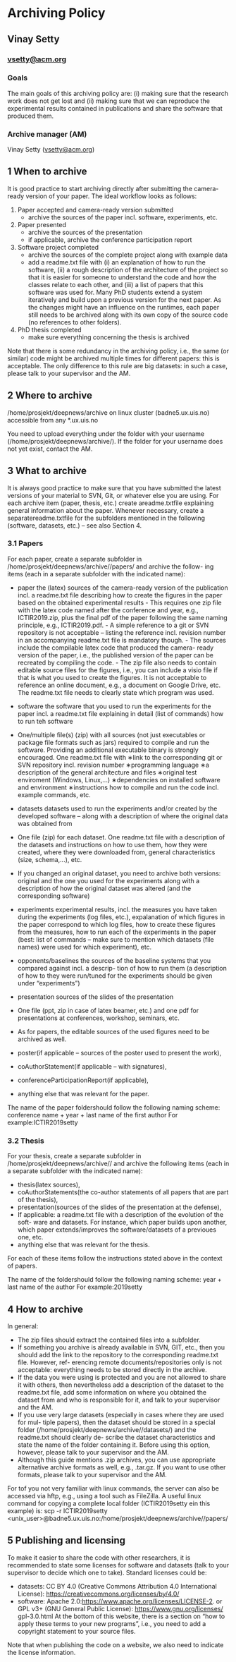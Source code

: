 # Archiving Policy

## Vinay Setty

### vsetty@acm.org

### Goals

The main goals of this archiving policy are: (i) making sure that the research work
does not get lost and (ii) making sure that we can reproduce the experimental results
contained in publications and share the software that produced them.

### Archive manager (AM)

Vinay Setty (vsetty@acm.org)

## 1 When to archive

It is good practice to start archiving directly after submitting the camera-ready version
of your paper. The ideal workflow looks as follows:

1. Paper accepted and camera-ready version submitted
    - archive the sources of the paper incl. software, experiments, etc.
2. Paper presented
    - archive the sources of the presentation
    - if applicable, archive the conference participation report
3. Software project completed
    - archive the sources of the complete project along with example data
    - add a readme.txt file with (i) an explanation of how to run the software, (ii)
       a rough description of the architecture of the project so that it is easier for
       someone to understand the code and how the classes relate to each other, and
       (iii) a list of papers that this software was used for. Many PhD students extend a system iteratively and build upon a previous version for the next paper.
As the changes might have an influence on the runtimes, each paper still needs to be archived along
with its own copy of the source code (no references to other folders).
4. PhD thesis completed
    - make sure everything concerning the thesis is archived

Note that there is some redundancy in the archiving policy, i.e., the same (or similar)
code might be archived multiple times for different papers: this is acceptable. The only
difference to this rule are big datasets: in such a case, please talk to your supervisor and
the AM.




## 2 Where to archive

/home/prosjekt/deepnews/archive on linux cluster (badne5.ux.uis.no) accessible from any *.ux.uis.no

You need to upload everything under the folder with your username (/home/prosjekt/deepnews/archive/<yourusername>). If the folder for your username does not yet exist, contact the AM.

## 3 What to archive

It is always good practice to make sure that you have submitted the latest versions of
your material to SVN, Git, or whatever else you are using.
For each archive item (paper, thesis, etc.) create areadme.txtfile explaining general
information about the paper. Whenever necessary, create a separatereadme.txtfile for
the subfolders mentioned in the following (software, datasets, etc.) – see also Section 4.

### 3.1 Papers

For each paper, create a separate subfolder in
/home/prosjekt/deepnews/archive/<user>/papers/<newPaper> and archive the follow-
ing items (each in a separate subfolder with the indicated name):

- paper
    the (latex) sources of the camera-ready version of the publication incl. a
    readme.txt file describing how to create the figures in the paper based on the
    obtained experimental results
       - This requires one zip file with the latex code named after the conference and
          year, e.g., ICTIR2019.zip, plus the final pdf of the paper following the same
          naming principle, e.g., ICTIR2019.pdf.
       - A simple reference to a git or SVN repository is not acceptable – listing
          the reference incl. revision number in an accompanying readme.txt file is
          mandatory though.
       - The sources include the compilable latex code that produced the camera-
          ready version of the paper, i.e., the published version of the paper can be
          recreated by compiling the code.
       - The zip file also needs to contain editable source files for the figures, i.e., you
          can include a visio file if that is what you used to create the figures. It is
          not acceptable to reference an online document, e.g., a document on Google
          Drive, etc. The readme.txt file needs to clearly state which program was
          used.
- software
    the software that you used to run the experiments for the paper incl. a readme.txt
    file explaining in detail (list of commands) how to run teh software



- One/multiple file(s) (zip) with all sources (not just executables or package
    file formats such as jars) required to compile and run the software. Providing
    an additional executable binary is strongly encouraged. One readme.txt file
    with
       ∗link to the corresponding git or SVN repository incl. revision number
       ∗programming language
       ∗a description of the general architecture and files
       ∗original test enviroment (Windows, Linux,...)
       ∗dependencies on installed software and environment
       ∗instructions how to compile and run the code incl. example commands,
          etc.
- datasets
datasets used to run the experiments and/or created by the developed software –
along with a description of where the original data was obtained from
- One file (zip) for each dataset. One readme.txt file with a description of the
datasets and instructions on how to use them, how they were created, where
they were downloaded from, general characteristics (size, schema,...), etc.
- If you changed an original dataset, you need to archive both versions: original
and the one you used for the experiments along with a description of how the
original dataset was altered (and the corresponding software)
- experiments
experimental results, incl. the measures you have taken during the experiments
(log files, etc.), expalanation of which figures in the paper correspond to which
log files, how to create these figures from the measures, how to run each of the
experiments in the paper (best: list of commands – make sure to mention which
datasets (file names) were used for which experiment), etc.
- opponents/baselines
the sources of the baseline systems that you compared against incl. a descrip-
tion of how to run them (a description of how to they were run/tuned for the
experiments should be given under “experiments”)
- presentation
sources of the slides of the presentation
- One file (ppt, zip in case of latex beamer, etc.) and one pdf for presentations
at conferences, workshop, seminars, etc.
- As for papers, the editable sources of the used figures need to be archived as
well.
- poster(if applicable – sources of the poster used to present the work),
- coAuthorStatement(if applicable – with signatures),
- conferenceParticipationReport(if applicable),
- anything else that was relevant for the paper.

The name of the paper folder<newPaper>should follow the following naming scheme:
conference name + year + last name of the first author
For example:ICTIR2019setty


### 3.2 Thesis

For your thesis, create a separate subfolder in
/home/prosjekt/deepnews/archive/<user>/<userThesis> and archive the following items
(each in a separate subfolder with the indicated name):

- thesis(latex sources),
- coAuthorStatements(the co-author statements of all papers that are part of the
    thesis),
- presentation(sources of the slides of the presentation at the defense),
- If applicable: a readme.txt file with a description of the evolution of the soft-
    ware and datasets. For instance, which paper builds upon another, which paper
    extends/improves the software/datasets of a previoues one, etc.
- anything else that was relevant for the thesis.

For each of these items follow the instructions stated above in the context of papers.

The name of the folder<userThesis>should follow the following naming scheme:
year + last name of the author
For example:2019setty

## 4 How to archive

In general:

- The zip files should extract the contained files into a subfolder.
- If something you archive is already available in SVN, GIT, etc., then you should
    add the link to the repository to the corresponding readme.txt file. However, ref-
    erencing remote documents/repositories only is not acceptable: everything needs
    to be stored directly in the archive.
- If the data you were using is protected and you are not allowed to share it with
    others, then nevertheless add a description of the dataset to the readme.txt file, add
    some information on where you obtained the dataset from and who is responsible
    for it, and talk to your supervisor and the AM.
- If you use very large datasets (especially in cases where they are used for mul-
    tiple papers), then the dataset should be stored in a special folder (/home/prosjekt/deepnews/archive/<user>/datasets/) and the readme.txt should clearly de-
    scribe the dataset characteristics and state the name of the folder containing it.
    Before using this option, however, please talk to your supervisor and the AM.
- Although this guide mentions .zip archives, you can use appropriate alternative
    archive formats as well, e.g., .tar.gz. If you want to use other formats, please talk
    to your supervisor and the AM.

For tof you not very familiar with linux commands, the server can also be accessed
via hftp, e.g., using a tool such as FileZilla. A useful linux command for copying a
complete local folder (ICTIR2019setty ein this example) is:
scp -r ICTIR2019setty <unix_user>@badne5.ux.uis.no:/home/prosjekt/deepnews/archive/<user>/papers/


## 5 Publishing and licensing

To make it easier to share the code with other researchers, it is recommended to state
some licenses for software and datasets (talk to your supervisor to decide which one to
take). Standard licenses could be:

- datasets: CC BY 4.0 (Creative Commons Attribution 4.0 International License):
    https://creativecommons.org/licenses/by/4.0/
- software: Apache 2.0:https://www.apache.org/licenses/LICENSE-2.
    or
    GPL v3+ (GNU General Public License): https://www.gnu.org/licenses/
    gpl-3.0.html
    At the bottom of this website, there is a section on “how to apply these terms to
    your new programs”, i.e., you need to add a copyright statement to your source
    files.

Note that when publishing the code on a website, we also need to indicate the license
information.


